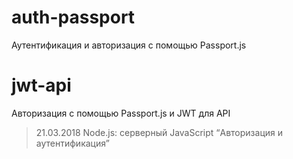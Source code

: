 # auth-passport
 Аутентификация и авторизация с помощью Passport.js
# jwt-api
 Авторизация с помощью Passport.js и JWT для API

> 21.03.2018 Node.js: серверный JavaScript “Авторизация и аутентификация”